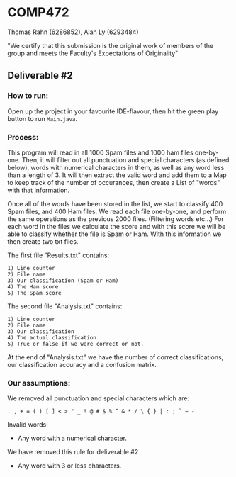 # COMP472

Thomas Rahn (6286852), Alan Ly (6293484)

"We certify that this submission is the original work of members of the group and meets the
Faculty's Expectations of Originality"

## Deliverable #2

### How to run:
Open up the project in your favourite IDE-flavour, then hit the green play button to run `Main.java`.

### Process:

This program will read in all 1000 Spam files and 1000 ham files one-by-one. Then, it will filter out all punctuation and special characters (as defined below), words with numerical characters in them, as well as any word less than a length of 3. It will then extract the valid word and add them to a Map to keep track of the number of occurances, then create a List of "words" with that information.

Once all of the words have been stored in the list, we start to classify 400 Spam files, and 400 Ham files. We read each file one-by-one, and perform the same operations as the previous 2000 files. (Filtering words etc...) For each word in the files we calculate the score and with this score we will be able to classify whether the file is Spam or Ham. With this information we then create two txt files. 

The first file "Results.txt" contains:

	1) Line counter
	2) File name
	3) Our classification (Spam or Ham)
	4) The Ham score
	5) The Spam score
	
The second file "Analysis.txt" contains:

	1) Line counter
	2) File name
	3) Our classification
	4) The actual classification
	5) True or false if we were correct or not.

At the end of "Analysis.txt" we have the number of correct classifications, our classification accuracy and a confusion matrix.

### Our assumptions:

We removed all punctuation and special characters which are:

    . , + = ( ) [ ] < > " _ ! @ # $ % ^ & * / \ { } | : ; ` ~ -
		
Invalid words:

- Any word with a numerical character.

We have removed this rule for deliverable #2

- Any word with 3 or less characters.
